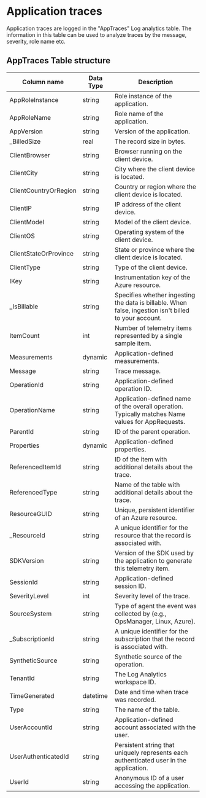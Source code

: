 # Application traces
Application traces are logged in the "AppTraces" Log analytics table. 
The information in this table can be used to analyze traces by the message, severity, role name etc.

## AppTraces Table structure
| Column name | Data Type | Description |
|-------------|-----------|-------------|
| AppRoleInstance | string | Role instance of the application. |
| AppRoleName  | string | Role name of the application.  |
| AppVersion | string | Version of the application. |
| _BilledSize  | real | The record size in bytes. |
| ClientBrowser | string | Browser running on the client device. |
| ClientCity | string | City where the client device is located. |
| ClientCountryOrRegion | string | Country or region where the client device is located.  |
| ClientIP  | string | IP address of the client device.  |
| ClientModel  | string | Model of the client device. |
| ClientOS  | string | Operating system of the client device.  |
| ClientStateOrProvince | string | State or province where the client device is located.  |
| ClientType | string | Type of the client device.  |
| IKey | string | Instrumentation key of the Azure resource. |
| _IsBillable  | string | Specifies whether ingesting the data is billable. When false, ingestion isn't billed to your account. |
| ItemCount | int | Number of telemetry items represented by a single sample item.  |
| Measurements | dynamic | Application-defined measurements. |
| Message | string | Trace message. |
| OperationId  | string | Application-defined operation ID. |
| OperationName | string | Application-defined name of the overall operation. Typically matches Name values for AppRequests. |
| ParentId  | string | ID of the parent operation. |
| Properties | dynamic | Application-defined properties. |
| ReferencedItemId | string | ID of the item with additional details about the trace. |
| ReferencedType  | string | Name of the table with additional details about the trace. |
| ResourceGUID | string | Unique, persistent identifier of an Azure resource. |
| _ResourceId  | string | A unique identifier for the resource that the record is associated with. |
| SDKVersion | string | Version of the SDK used by the application to generate this telemetry item. |
| SessionId | string | Application-defined session ID. |
| SeverityLevel | int | Severity level of the trace. |
| SourceSystem | string | Type of agent the event was collected by (e.g., OpsManager, Linux, Azure).  |
| _SubscriptionId | string | A unique identifier for the subscription that the record is associated with. |
| SyntheticSource | string | Synthetic source of the operation. |
| TenantId  | string | The Log Analytics workspace ID. |
| TimeGenerated | datetime  | Date and time when trace was recorded.  |
| Type | string | The name of the table. |
| UserAccountId | string | Application-defined account associated with the user.  |
| UserAuthenticatedId | string | Persistent string that uniquely represents each authenticated user in the application. |
| UserId | string | Anonymous ID of a user accessing the application. |

